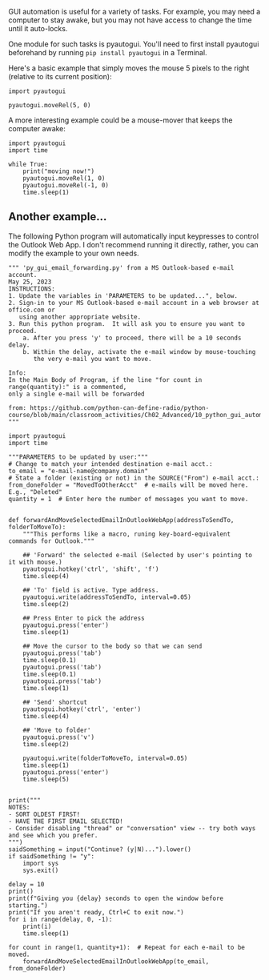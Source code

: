 GUI automation is useful for a variety of tasks. For example, you may need a computer to stay awake, but you may not have access to change the time until it auto-locks.

One module for such tasks is pyautogui. You'll need to first install pyautogui beforehand by running `pip install pyautogui` in a Terminal.

Here's a basic example that simply moves the mouse 5 pixels to the right (relative to its current position):

```python3
import pyautogui

pyautogui.moveRel(5, 0)
```

A more interesting example could be a mouse-mover that keeps the computer awake:

```python3
import pyautogui
import time

while True:
    print("moving now!")
    pyautogui.moveRel(1, 0)
    pyautogui.moveRel(-1, 0)
    time.sleep(1)
```

## Another example...

The following Python program will automatically input keypresses to control the Outlook Web App. I don't recommend running it directly, rather, you can modify the example to your own needs.



```python3
""" 'py_gui_email_forwarding.py' from a MS Outlook-based e-mail account.
May 25, 2023
INSTRUCTIONS:
1. Update the variables in 'PARAMETERS to be updated...", below.
2. Sign-in to your MS Outlook-based e-mail account in a web browser at office.com or 
   using another appropriate website.
3. Run this python program.  It will ask you to ensure you want to proceed.
    a. After you press 'y' to proceed, there will be a 10 seconds delay. 
    b. Within the delay, activate the e-mail window by mouse-touching 
       the very e-mail you want to move.

Info: 
In the Main Body of Program, if the line "for count in range(quantity):" is a commented, 
only a single e-mail will be forwarded

from: https://github.com/python-can-define-radio/python-course/blob/main/classroom_activities/Ch02_Advanced/10_python_gui_automation.md
"""

import pyautogui
import time

"""PARAMETERS to be updated by user:"""
# Change to match your intended destination e-mail acct.:
to_email = "e-mail-name@company.domain"  
# State a folder (existing or not) in the SOURCE("From") e-mail acct.: 
from_doneFolder = "MovedToOtherAcct"  # e-mails will be moved here.  E.g., "Deleted"
quantity = 1  # Enter here the number of messages you want to move.


def forwardAndMoveSelectedEmailInOutlookWebApp(addressToSendTo, folderToMoveTo):
    """This performs like a macro, runing key-board-equivalent commands for Outlook."""

    ## 'Forward' the selected e-mail (Selected by user's pointing to it with mouse.) 
    pyautogui.hotkey('ctrl', 'shift', 'f')
    time.sleep(4)

    ## 'To' field is active. Type address.
    pyautogui.write(addressToSendTo, interval=0.05)
    time.sleep(2)

    ## Press Enter to pick the address
    pyautogui.press('enter')
    time.sleep(1)

    ## Move the cursor to the body so that we can send
    pyautogui.press('tab')
    time.sleep(0.1)
    pyautogui.press('tab')
    time.sleep(0.1)
    pyautogui.press('tab')
    time.sleep(1)

    ## 'Send' shortcut
    pyautogui.hotkey('ctrl', 'enter')
    time.sleep(4)

    ## 'Move to folder'
    pyautogui.press('v')
    time.sleep(2)

    pyautogui.write(folderToMoveTo, interval=0.05)
    time.sleep(1)
    pyautogui.press('enter')
    time.sleep(5)


print("""
NOTES:
- SORT OLDEST FIRST!
- HAVE THE FIRST EMAIL SELECTED!
- Consider disabling "thread" or "conversation" view -- try both ways and see which you prefer.
""")
saidSomething = input("Continue? (y|N)...").lower()
if saidSomething != "y":
    import sys
    sys.exit()
    
delay = 10
print()
print(f"Giving you {delay} seconds to open the window before starting.")
print("If you aren't ready, Ctrl+C to exit now.")
for i in range(delay, 0, -1):
    print(i)
    time.sleep(1)

for count in range(1, quantity+1):  # Repeat for each e-mail to be moved.
    forwardAndMoveSelectedEmailInOutlookWebApp(to_email, from_doneFolder)
```
